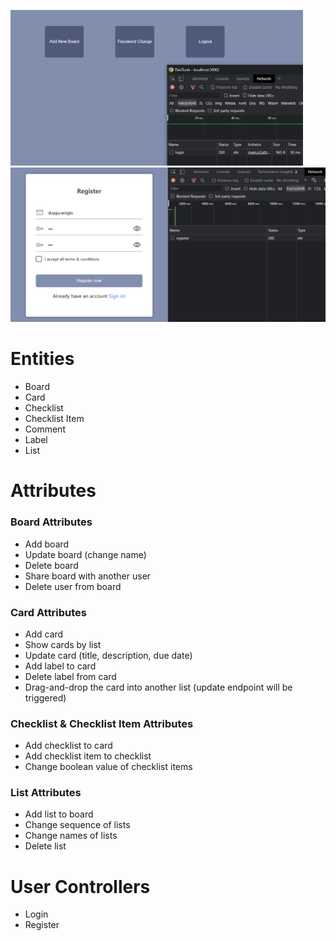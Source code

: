<p float="left">
  <img src="https://github.com/duygueroglu/Kanban-Patika-Final-Project/blob/main/images/kanban.png" width="468" />
  <img src="https://github.com/duygueroglu/Kanban-Patika-Final-Project/blob/main/images/register.png" width="508" /> 
</p>

# Entities
- Board
- Card
- Checklist
- Checklist Item
- Comment
- Label
- List

# Attributes

### Board Attributes
- Add board
- Update board (change name)
- Delete board
- Share board with another user
- Delete user from board

### Card Attributes
- Add card
- Show cards by list
- Update card (title, description, due date)
- Add label to card
- Delete label from card
- Drag-and-drop the card into another list (update endpoint will be triggered)

### Checklist & Checklist Item Attributes
- Add checklist to card
- Add checklist item to checklist
- Change boolean value of checklist items

### List Attributes
- Add list to board
- Change sequence of lists
- Change names of lists
- Delete list

# User Controllers
- Login
- Register
